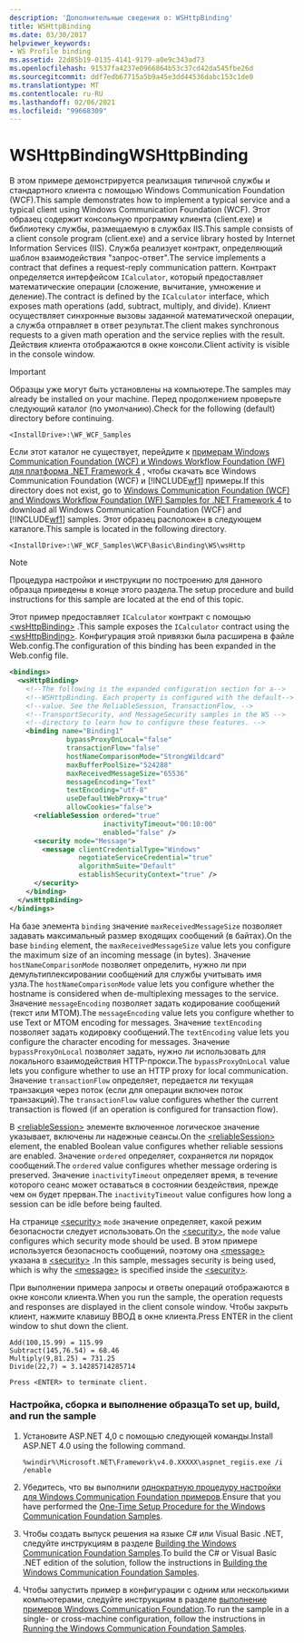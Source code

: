 ```yaml
---
description: 'Дополнительные сведения о: WSHttpBinding'
title: WSHttpBinding
ms.date: 03/30/2017
helpviewer_keywords:
- WS Profile binding
ms.assetid: 22d85b19-0135-4141-9179-a0e9c343ad73
ms.openlocfilehash: 91537fa4237e0966864b53c37cd42da545fbe26d
ms.sourcegitcommit: ddf7edb67715a5b9a45e3dd44536dabc153c1de0
ms.translationtype: MT
ms.contentlocale: ru-RU
ms.lasthandoff: 02/06/2021
ms.locfileid: "99668309"
---
```

# <a name="wshttpbinding"></a><span data-ttu-id="c3e1d-103">WSHttpBinding</span><span class="sxs-lookup"><span data-stu-id="c3e1d-103">WSHttpBinding</span></span>

<span data-ttu-id="c3e1d-104">В этом примере демонстрируется реализация типичной службы и стандартного клиента с помощью Windows Communication Foundation (WCF).</span><span class="sxs-lookup"><span data-stu-id="c3e1d-104">This sample demonstrates how to implement a typical service and a typical client using Windows Communication Foundation (WCF).</span></span> <span data-ttu-id="c3e1d-105">Этот образец содержит консольную программу клиента (client.exe) и библиотеку службы, размещаемую в службах IIS.</span><span class="sxs-lookup"><span data-stu-id="c3e1d-105">This sample consists of a client console program (client.exe) and a service library hosted by Internet Information Services (IIS).</span></span> <span data-ttu-id="c3e1d-106">Служба реализует контракт, определяющий шаблон взаимодействия "запрос-ответ".</span><span class="sxs-lookup"><span data-stu-id="c3e1d-106">The service implements a contract that defines a request-reply communication pattern.</span></span> <span data-ttu-id="c3e1d-107">Контракт определяется интерфейсом `ICalculator`, который предоставляет математические операции (сложение, вычитание, умножение и деление).</span><span class="sxs-lookup"><span data-stu-id="c3e1d-107">The contract is defined by the `ICalculator` interface, which exposes math operations (add, subtract, multiply, and divide).</span></span> <span data-ttu-id="c3e1d-108">Клиент осуществляет синхронные вызовы заданной математической операции, а служба отправляет в ответ результат.</span><span class="sxs-lookup"><span data-stu-id="c3e1d-108">The client makes synchronous requests to a given math operation and the service replies with the result.</span></span> <span data-ttu-id="c3e1d-109">Действия клиента отображаются в окне консоли.</span><span class="sxs-lookup"><span data-stu-id="c3e1d-109">Client activity is visible in the console window.</span></span>  
  
> [!IMPORTANT]
> <span data-ttu-id="c3e1d-110">Образцы уже могут быть установлены на компьютере.</span><span class="sxs-lookup"><span data-stu-id="c3e1d-110">The samples may already be installed on your machine.</span></span> <span data-ttu-id="c3e1d-111">Перед продолжением проверьте следующий каталог (по умолчанию).</span><span class="sxs-lookup"><span data-stu-id="c3e1d-111">Check for the following (default) directory before continuing.</span></span>  
>
> `<InstallDrive>:\WF_WCF_Samples`  
>
> <span data-ttu-id="c3e1d-112">Если этот каталог не существует, перейдите к [примерам Windows Communication Foundation (WCF) и Windows Workflow Foundation (WF) для платформа .NET Framework 4](https://www.microsoft.com/download/details.aspx?id=21459) , чтобы скачать все Windows Communication Foundation (WCF) и [!INCLUDE[wf1](../../../../includes/wf1-md.md)] примеры.</span><span class="sxs-lookup"><span data-stu-id="c3e1d-112">If this directory does not exist, go to [Windows Communication Foundation (WCF) and Windows Workflow Foundation (WF) Samples for .NET Framework 4](https://www.microsoft.com/download/details.aspx?id=21459) to download all Windows Communication Foundation (WCF) and [!INCLUDE[wf1](../../../../includes/wf1-md.md)] samples.</span></span> <span data-ttu-id="c3e1d-113">Этот образец расположен в следующем каталоге.</span><span class="sxs-lookup"><span data-stu-id="c3e1d-113">This sample is located in the following directory.</span></span>  
>
> `<InstallDrive>:\WF_WCF_Samples\WCF\Basic\Binding\WS\wsHttp`  
  
> [!NOTE]
> <span data-ttu-id="c3e1d-114">Процедура настройки и инструкции по построению для данного образца приведены в конце этого раздела.</span><span class="sxs-lookup"><span data-stu-id="c3e1d-114">The setup procedure and build instructions for this sample are located at the end of this topic.</span></span>  
  
 <span data-ttu-id="c3e1d-115">Этот пример предоставляет `ICalculator` контракт с помощью [\<wsHttpBinding>](../../configure-apps/file-schema/wcf/wshttpbinding.md) .</span><span class="sxs-lookup"><span data-stu-id="c3e1d-115">This sample exposes the `ICalculator` contract using the [\<wsHttpBinding>](../../configure-apps/file-schema/wcf/wshttpbinding.md).</span></span> <span data-ttu-id="c3e1d-116">Конфигурация этой привязки была расширена в файле Web.config.</span><span class="sxs-lookup"><span data-stu-id="c3e1d-116">The configuration of this binding has been expanded in the Web.config file.</span></span>  
  
```xml
<bindings>  
  <wsHttpBinding>  
    <!--The following is the expanded configuration section for a-->  
    <!--WSHttpBinding. Each property is configured with the default-->
    <!--value. See the ReliableSession, TransactionFlow, -->  
    <!--TransportSecurity, and MessageSecurity samples in the WS -->  
    <!--directory to learn how to configure these features. -->  
    <binding name="Binding1"  
              bypassProxyOnLocal="false"
              transactionFlow="false"
              hostNameComparisonMode="StrongWildcard"  
              maxBufferPoolSize="524288"
              maxReceivedMessageSize="65536"  
              messageEncoding="Text"
              textEncoding="utf-8"
              useDefaultWebProxy="true"  
              allowCookies="false">  
      <reliableSession ordered="true"
                       inactivityTimeout="00:10:00"  
                       enabled="false" />  
      <security mode="Message">  
        <message clientCredentialType="Windows"
                 negotiateServiceCredential="true"  
                 algorithmSuite="Default"
                 establishSecurityContext="true" />  
      </security>  
    </binding>  
  </wsHttpBinding>  
</bindings>  
```  
  
 <span data-ttu-id="c3e1d-117">На базе элемента `binding` значение `maxReceivedMessageSize` позволяет задавать максимальный размер входящих сообщений (в байтах).</span><span class="sxs-lookup"><span data-stu-id="c3e1d-117">On the base `binding` element, the `maxReceivedMessageSize` value lets you configure the maximum size of an incoming message (in bytes).</span></span> <span data-ttu-id="c3e1d-118">Значение `hostNameComparisonMode` позволяет определить, нужно ли при демультиплексировании сообщений для службы учитывать имя узла.</span><span class="sxs-lookup"><span data-stu-id="c3e1d-118">The `hostNameComparisonMode` value lets you configure whether the hostname is considered when de-multiplexing messages to the service.</span></span> <span data-ttu-id="c3e1d-119">Значение `messageEncoding` позволяет задать кодирование сообщений (текст или MTOM).</span><span class="sxs-lookup"><span data-stu-id="c3e1d-119">The `messageEncoding` value lets you configure whether to use Text or MTOM encoding for messages.</span></span> <span data-ttu-id="c3e1d-120">Значение `textEncoding` позволяет задать кодировку сообщений.</span><span class="sxs-lookup"><span data-stu-id="c3e1d-120">The `textEncoding` value lets you configure the character encoding for messages.</span></span> <span data-ttu-id="c3e1d-121">Значение `bypassProxyOnLocal` позволяет задать, нужно ли использовать для локального взаимодействия HTTP-прокси.</span><span class="sxs-lookup"><span data-stu-id="c3e1d-121">The `bypassProxyOnLocal` value lets you configure whether to use an HTTP proxy for local communication.</span></span> <span data-ttu-id="c3e1d-122">Значение `transactionFlow` определяет, передается ли текущая транзакция через поток (если для операции включен поток транзакций).</span><span class="sxs-lookup"><span data-stu-id="c3e1d-122">The `transactionFlow` value configures whether the current transaction is flowed (if an operation is configured for transaction flow).</span></span>  
  
 <span data-ttu-id="c3e1d-123">В [\<reliableSession>](../../configure-apps/file-schema/wcf/reliablesession.md) элементе включенное логическое значение указывает, включены ли надежные сеансы.</span><span class="sxs-lookup"><span data-stu-id="c3e1d-123">On the [\<reliableSession>](../../configure-apps/file-schema/wcf/reliablesession.md) element, the enabled Boolean value configures whether reliable sessions are enabled.</span></span> <span data-ttu-id="c3e1d-124">Значение `ordered` определяет, сохраняется ли порядок сообщений.</span><span class="sxs-lookup"><span data-stu-id="c3e1d-124">The `ordered` value configures whether message ordering is preserved.</span></span> <span data-ttu-id="c3e1d-125">Значение `inactivityTimeout` определяет время, в течение которого сеанс может оставаться в состоянии бездействия, прежде чем он будет прерван.</span><span class="sxs-lookup"><span data-stu-id="c3e1d-125">The `inactivityTimeout` value configures how long a session can be idle before being faulted.</span></span>  
  
 <span data-ttu-id="c3e1d-126">На странице [\<security>](../../configure-apps/file-schema/wcf/security-of-wshttpbinding.md) `mode` значение определяет, какой режим безопасности следует использовать.</span><span class="sxs-lookup"><span data-stu-id="c3e1d-126">On the [\<security>](../../configure-apps/file-schema/wcf/security-of-wshttpbinding.md), the `mode` value configures which security mode should be used.</span></span> <span data-ttu-id="c3e1d-127">В этом примере используется безопасность сообщений, поэтому она [\<message>](../../configure-apps/file-schema/wcf/message-of-wshttpbinding.md) указана в [\<security>](../../configure-apps/file-schema/wcf/security-of-wshttpbinding.md) .</span><span class="sxs-lookup"><span data-stu-id="c3e1d-127">In this sample, messages security is being used, which is why the [\<message>](../../configure-apps/file-schema/wcf/message-of-wshttpbinding.md) is specified inside the [\<security>](../../configure-apps/file-schema/wcf/security-of-wshttpbinding.md).</span></span>  
  
 <span data-ttu-id="c3e1d-128">При выполнении примера запросы и ответы операций отображаются в окне консоли клиента.</span><span class="sxs-lookup"><span data-stu-id="c3e1d-128">When you run the sample, the operation requests and responses are displayed in the client console window.</span></span> <span data-ttu-id="c3e1d-129">Чтобы закрыть клиент, нажмите клавишу ВВОД в окне клиента.</span><span class="sxs-lookup"><span data-stu-id="c3e1d-129">Press ENTER in the client window to shut down the client.</span></span>  
  
```console  
Add(100,15.99) = 115.99  
Subtract(145,76.54) = 68.46  
Multiply(9,81.25) = 731.25  
Divide(22,7) = 3.14285714285714  
  
Press <ENTER> to terminate client.  
```  
  
### <a name="to-set-up-build-and-run-the-sample"></a><span data-ttu-id="c3e1d-130">Настройка, сборка и выполнение образца</span><span class="sxs-lookup"><span data-stu-id="c3e1d-130">To set up, build, and run the sample</span></span>  
  
1. <span data-ttu-id="c3e1d-131">Установите ASP.NET 4,0 с помощью следующей команды.</span><span class="sxs-lookup"><span data-stu-id="c3e1d-131">Install ASP.NET 4.0 using the following command.</span></span>  
  
    ```console
    %windir%\Microsoft.NET\Framework\v4.0.XXXXX\aspnet_regiis.exe /i /enable  
    ```  
  
2. <span data-ttu-id="c3e1d-132">Убедитесь, что вы выполнили [однократную процедуру настройки для Windows Communication Foundation примеров](one-time-setup-procedure-for-the-wcf-samples.md).</span><span class="sxs-lookup"><span data-stu-id="c3e1d-132">Ensure that you have performed the [One-Time Setup Procedure for the Windows Communication Foundation Samples](one-time-setup-procedure-for-the-wcf-samples.md).</span></span>  
  
3. <span data-ttu-id="c3e1d-133">Чтобы создать выпуск решения на языке C# или Visual Basic .NET, следуйте инструкциям в разделе [Building the Windows Communication Foundation Samples](building-the-samples.md).</span><span class="sxs-lookup"><span data-stu-id="c3e1d-133">To build the C# or Visual Basic .NET edition of the solution, follow the instructions in [Building the Windows Communication Foundation Samples](building-the-samples.md).</span></span>  
  
4. <span data-ttu-id="c3e1d-134">Чтобы запустить пример в конфигурации с одним или несколькими компьютерами, следуйте инструкциям в разделе [выполнение примеров Windows Communication Foundation](running-the-samples.md).</span><span class="sxs-lookup"><span data-stu-id="c3e1d-134">To run the sample in a single- or cross-machine configuration, follow the instructions in [Running the Windows Communication Foundation Samples](running-the-samples.md).</span></span>  
